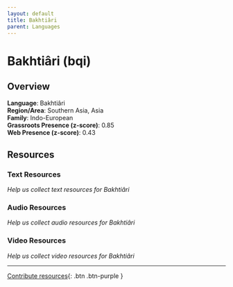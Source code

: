 ```yaml
---
layout: default
title: Bakhtiâri
parent: Languages
---
```


# Bakhtiâri (bqi)

## Overview

**Language**: Bakhtiâri  
**Region/Area**: Southern Asia, Asia  
**Family**: Indo-European  
**Grassroots Presence (z-score)**: 0.85  
**Web Presence (z-score)**: 0.43  

## Resources

### Text Resources
*Help us collect text resources for Bakhtiâri*

### Audio Resources
*Help us collect audio resources for Bakhtiâri*

### Video Resources
*Help us collect video resources for Bakhtiâri*

---

[Contribute resources](https://forms.office.com/e/1SfLJx3u1r){: .btn .btn-purple }
